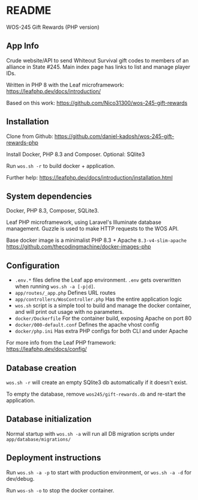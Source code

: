 # README

WOS-245 Gift Rewards (PHP version)

## App Info
Crude website/API to send Whiteout Survival gift codes to members of an alliance in State #245.
Main index page has links to list and manage player IDs.

Written in PHP 8 with the Leaf microframework:
https://leafphp.dev/docs/introduction/

Based on this work:
https://github.com/Nico31300/wos-245-gift-rewards

## Installation
Clone from Github: https://github.com/daniel-kadosh/wos-245-gift-rewards-php

Install Docker, PHP 8.3 and Composer.  Optional: SQlite3

Run `wos.sh -r` to build docker + application.

Further help:
https://leafphp.dev/docs/introduction/installation.html

## System dependencies
Docker, PHP 8.3, Composer, SQLite3.

Leaf PHP microframework, using Laravel's Illuminate database management.
Guzzle is used to make HTTP requests to the WOS API.

Base docker image is a minimalist PHP 8.3 + Apache `8.3-v4-slim-apache`
https://github.com/thecodingmachine/docker-images-php

## Configuration
* `.env.*` files define the Leaf app environment. `.env` gets overwritten when running `wos.sh -a [-p|d]`.
* `app/routes/_app.php` Defines URL routes
* `app/controllers/WosController.php` Has the entire application logic
* `wos.sh` script is a simple tool to build and manage the docker container,
and will print out usage with no parameters.
* `docker/Dockerfile` For the container build, exposing Apache on port 80
* `docker/000-default.conf` Defines the apache vhost config
* `docker/php.ini` Has extra PHP configs for both CLI and under Apache

For more info from the Leaf PHP framework:
https://leafphp.dev/docs/config/

## Database creation
`wos.sh -r` will create an empty SQlite3 db automatically if it doesn't exist.

To empty the database, remove `wos245/gift-rewards.db` and re-start the application.

## Database initialization
Normal startup with `wos.sh -a` will run all DB migration scripts under
`app/database/migrations/`

## Deployment instructions
Run `wos.sh -a -p` to start with production environment, or `wos.sh -a -d` for dev/debug.

Run `wos-sh -o` to stop the docker container.

